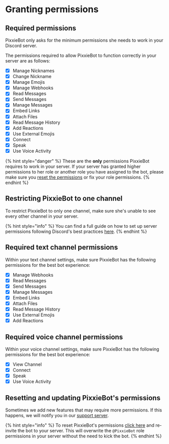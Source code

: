 # Granting permissions

## Required permissions

PixxieBot only asks for the minimum permissions she needs to work in your Discord server.&#x20;

The permissions required to allow PixxieBot to function correctly in your server are as follows:

* [x] Manage Nicknames
* [x] Change Nickname
* [x] Manage Emojis
* [x] Manage Webhooks
* [x] Read Messages
* [x] Send Messages
* [x] Manage Messages
* [x] Embed Links
* [x] Attach Files
* [x] Read Message History
* [x] Add Reactions
* [x] Use External Emojis
* [x] Connect
* [x] Speak
* [x] Use Voice Activity

{% hint style="danger" %}
These are the **only** permissions PixxieBot requires to work in your server. If your server has granted higher permissions to her role or another role you have assigned to the bot, please make sure you [reset the permissions](granting-permissions.md#resetting-and-updating-pixxiebots-permissions) or fix your role permissions.
{% endhint %}

## Restricting PixxieBot to one channel

To restrict PixxieBot to only one channel, make sure she's unable to see every other channel in your server.

{% hint style="info" %}
You can find a full guide on how to set up server permissions following Discord's best practices [here](https://support.discord.com/hc/en-us/articles/206029707-How-do-I-set-up-Permissions-).
{% endhint %}

## Required text channel permissions

Within your text channel settings, make sure PixxieBot has the following permissions for the best bot experience:

* [x] Manage Webhooks
* [x] Read Messages
* [x] Send Messages
* [x] Manage Messages
* [x] Embed Links
* [x] Attach Files
* [x] Read Message History
* [x] Use External Emojis
* [x] Add Reactions

## Required voice channel permissions

Within your voice channel settings, make sure PixxieBot has the following permissions for the best bot experience:

* [x] View Channel
* [x] Connect
* [x] Speak
* [x] Use Voice Activity

## Resetting and updating PixxieBot's permissions

Sometimes we add new features that may require more permissions. If this happens, we will notify you in our [support server](https://pixx.ie/support).

{% hint style="info" %}
To reset PixxieBot's permissions [click here](https://pixx.ie/invite) and re-invite the bot to your server. This will overwrite the `@PixxieBot` role permissions in your server without the need to kick the bot.
{% endhint %}
